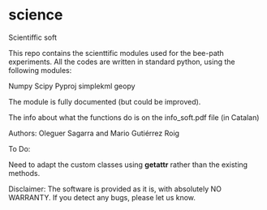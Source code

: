 science
=======

Scientiffic soft

This repo contains the scienttific modules used for the bee-path experiments.
All the codes are written in standard python, using the following modules:

Numpy
Scipy
Pyproj
simplekml
geopy

The module is fully documented (but could be improved).

The info about what the functions do is on the info_soft.pdf file (in Catalan)




Authors: Oleguer Sagarra and Mario Gutiérrez Roig


To Do:

Need to adapt the custom classes using __getattr__ rather than the existing methods.

Disclaimer: The software is provided as it is, with absolutely NO WARRANTY. If you detect any bugs, please let us know.


